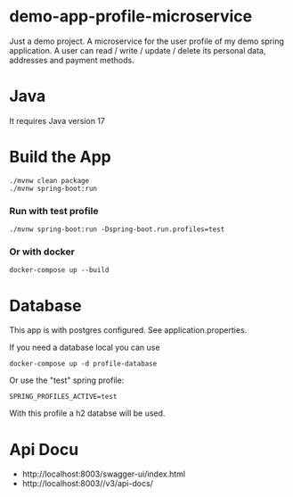 # demo-app-profile-microservice

Just a demo project.
A microservice for the user profile of my demo spring application.
A user can read / write / update / delete its personal data, addresses and payment methods.

 # Java
 It requires Java version 17

# Build the App

```
./mvnw clean package
./mvnw spring-boot:run
 ```

### Run with test profile
```
./mvnw spring-boot:run -Dspring-boot.run.profiles=test
```
 
 
 ### Or with docker
 ```
 docker-compose up --build

 ```
 
 # Database
 This app is with postgres configured. See application.properties.
 
 If you need a database local you can use
 ```
 docker-compose up -d profile-database
  ```
 
 Or use the "test" spring profile: 
 
  ```SPRING_PROFILES_ACTIVE=test ```
  
  With this profile a h2 databse will be used.
 
 # Api Docu
 
 * http://localhost:8003/swagger-ui/index.html
 * http://localhost:8003//v3/api-docs/
 
 

